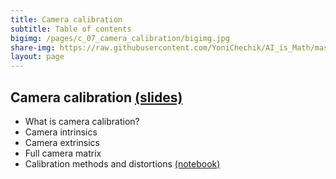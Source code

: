 ```yaml
---
title: Camera calibration
subtitle: Table of contents
bigimg: /pages/c_07_camera_calibration/bigimg.jpg
share-img: https://raw.githubusercontent.com/YoniChechik/AI_is_Math/master/docs/pages/c_07_camera_calibration/bigimg.jpg
layout: page
---
```


## **Camera calibration** [(slides)](/pages/c_07_camera_calibration/slides/)

- What is camera calibration?
- Camera intrinsics
- Camera extrinsics
- Full camera matrix
- Calibration methods and distortions [(notebook)](/pages/c_07_camera_calibration/multi_plane_calib_nb/)

